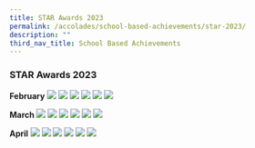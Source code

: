 ```yaml
---
title: STAR Awards 2023
permalink: /accolades/school-based-achievements/star-2023/
description: ""
third_nav_title: School Based Achievements
---
```

### STAR Awards 2023

**February**
![](/images/2023%20P1%20February%20STARA.jpg)
![](/images/2023%20P2%20February%20STARA.jpg)
![](/images/2023%20P3%20February%20STARA.jpg)
![](/images/2023%20P4%20February%20STARA.jpg)
![](/images/2023%20P5%20February%20STARA.jpg)
![](/images/2023%20P6%20February%20STARA.jpg)

**March**
![](/images/2023%20primary%201%20march%20stara.PNG)
![](/images/2023%20primary%202%20march%20stara.PNG)
![](/images/2023%20primary%203%20march%20stara.PNG)
![](/images/2023%20primary%204%20stara.PNG)
![](/images/2023%20primary%205%20stara.PNG)
![](/images/2023%20primary%206%20stara.PNG)

**April**
![](/images/p1%20april%202023.PNG)
![](/images/p2%20april%202023.PNG)
![](/images/p3%20april%202023.PNG)
![](/images/p4%20april%202023.PNG)
![](/images/p5%20april%202023.PNG)
![](/images/p6%20april%202023.PNG)